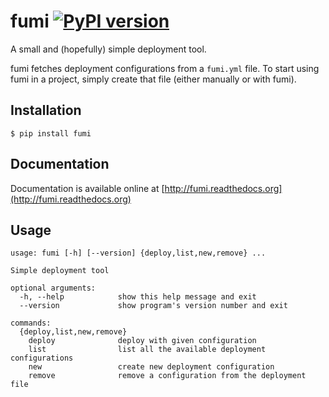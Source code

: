 fumi [![PyPI version](https://img.shields.io/pypi/v/fumi.svg)](https://pypi.python.org/pypi/fumi)
============================================================

A small and (hopefully) simple deployment tool.

fumi fetches deployment configurations from a `fumi.yml` file. To start using fumi in a project, simply create that file (either manually or with fumi).

Installation
------------

```
$ pip install fumi
```

Documentation
-------------

Documentation is available online at [http://fumi.readthedocs.org](http://fumi.readthedocs.org)

Usage
-----

```
usage: fumi [-h] [--version] {deploy,list,new,remove} ...

Simple deployment tool

optional arguments:
  -h, --help            show this help message and exit
  --version             show program's version number and exit

commands:
  {deploy,list,new,remove}
    deploy              deploy with given configuration
    list                list all the available deployment configurations
    new                 create new deployment configuration
    remove              remove a configuration from the deployment file
```
